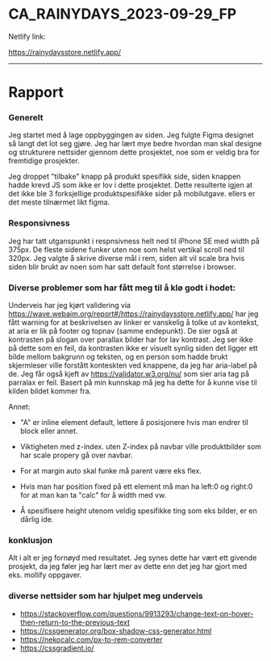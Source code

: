 # CA_RAINYDAYS_2023-09-29_FP
 
Netlify link: 

https://rainydaysstore.netlify.app/

___________________________________________________________



# Rapport

### Generelt

Jeg startet med å lage oppbyggingen av siden. Jeg fulgte Figma designet så langt det lot seg gjøre. Jeg har lært mye bedre hvordan man skal designe og strukturere nettsider gjennom dette prosjektet, noe som er veldig bra for fremtidige prosjekter. 

Jeg droppet "tilbake" knapp på produkt spesifikk side, siden knappen hadde krevd JS som ikke er lov i dette prosjektet. Dette resulterte igjen at det ikke ble 3 forksjellige produktspesifikke sider på mobilutgave. ellers er det meste tilnærmet likt figma.


### Responsivness
Jeg har tatt utganspunkt i respnsivness helt ned til iPhone SE med width på 375px. De fleste sidene funker uten noe som helst vertikal scroll ned til 320px. Jeg valgte å skrive diverse mål i rem, siden alt vil scale bra hvis siden blir brukt av noen som har satt default font størrelse i browser. 



### Diverse problemer som har fått meg til å klø godt i hodet:

Underveis har jeg kjørt validering via https://wave.webaim.org/report#/https://rainydaysstore.netlify.app/ har jeg fått warning for at beskrivelsen av linker er vanskelig å tolke ut av kontekst, at aria er lik på footer og topnav (samme endepunkt). De sier også at kontrasten på slogan over parallax bilder har for lav kontrast. Jeg ser ikke på dette som en feil, da kontrasten ikke er visuelt synlig siden det ligger ett bilde mellom bakgrunn og teksten, og en person som hadde brukt skjermleser ville forstått konteskten ved knappene, da jeg har aria-label på de. Jeg får også kjeft av https://validator.w3.org/nu/ som sier aria tag på parralax er feil. Basert på min kunnskap må jeg ha dette for å kunne vise til kilden bildet kommer fra.

Annet:

* "A" er inline element default, lettere å posisjonere hvis man endrer til block eller annet.

* Viktigheten med z-index. uten Z-index på navbar ville produktbilder som har scale propery gå over navbar.

* For at margin auto skal funke må parent være eks flex.

* Hvis man har position fixed på ett element må man ha left:0 og right:0 for at man kan ta "calc" for å width med vw.

* Å spesifisere height utenom veldig spesifikke ting som eks bilder, er en dårlig ide.


### konklusjon
Alt i alt er jeg fornøyd med resultatet. Jeg synes dette har vært ett givende prosjekt, da jeg føler jeg har lært mer av dette enn det jeg har gjort med eks. mollify oppgaver.


### diverse nettsider som har hjulpet meg underveis
* https://stackoverflow.com/questions/9913293/change-text-on-hover-then-return-to-the-previous-text
* https://cssgenerator.org/box-shadow-css-generator.html
* https://nekocalc.com/px-to-rem-converter
* https://cssgradient.io/
